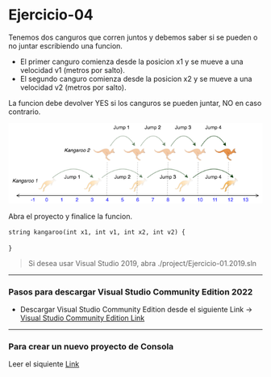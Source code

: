 # Ejercicio-04

Tenemos dos canguros que corren juntos y debemos saber si se pueden o no juntar escribiendo una funcion.
* El primer canguro comienza desde la posicion x1 y se mueve a una velocidad v1 (metros por salto).
* El segundo canguro comienza desde la posicion x2 y se mueve a una velocidad v2 (metros por salto).

La funcion debe devolver YES si los canguros se pueden juntar, NO en caso contrario.

<img style="background-color: white" src="./doc/img/kangaroo.png">

Abra el proyecto y finalice la funcion.

```
string kangaroo(int x1, int v1, int x2, int v2) {

}
```

> Si desea usar Visual Studio 2019, abra ./project/Ejercicio-01.2019.sln

---

### Pasos para descargar Visual Studio Community Edition 2022

*	Descargar Visual Studio Community Edition desde el siguiente Link -> [Visual Studio Community Edition Link](https://visualstudio.microsoft.com/es/thank-you-downloading-visual-studio/?sku=Community&channel=Release&version=VS2022&source=VSLandingPage&cid=2030&passive=false)

---
### Para crear un nuevo proyecto de Consola

Leer el siquiente [Link](doc/CONSOLE.md)
 